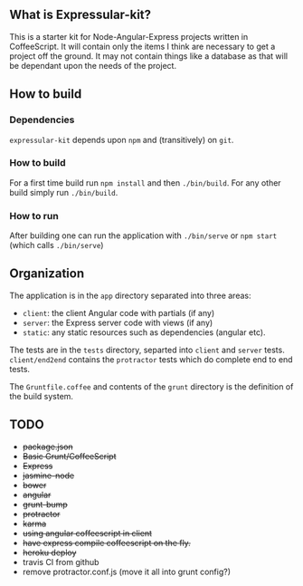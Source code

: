 ## What is Expressular-kit?

This is a starter kit for Node-Angular-Express projects written in
CoffeeScript. It will contain only the items I think are necessary to
get a project off the ground. It may not contain things like a
database as that will be dependant upon the needs of the project.

## How to build
### Dependencies
`expressular-kit` depends upon `npm` and (transitively) on `git`.
### How to build
For a first time build run `npm install` and then `./bin/build`. For
any other build simply run `./bin/build`.
### How to run
After building one can run the application with `./bin/serve` or `npm
start` (which calls `./bin/serve`)

## Organization
The application is in the `app` directory separated into three areas:
* `client`: the client Angular code with partials (if any)
* `server`: the Express server code with views (if any)
* `static`: any static resources such as dependencies (angular etc).

The tests are in the `tests` directory, separted into `client` and
`server` tests. `client/end2end` contains the `protractor` tests which
do complete end to end tests.

The `Gruntfile.coffee` and contents of the `grunt` directory is the
definition of the build system.

## TODO
* ~~package.json~~
* ~~Basic Grunt/CoffeeScript~~
* ~~Express~~
* ~~jasmine-node~~
* ~~bower~~
* ~~angular~~
* ~~grunt-bump~~
* ~~protractor~~
* ~~karma~~
* ~~using angular coffeescript in client~~
* ~~have express compile coffeescript on the fly.~~
* ~~heroku deploy~~
* travis CI from github
* remove protractor.conf.js (move it all into grunt config?)
